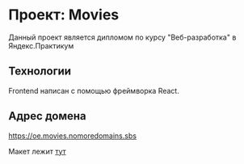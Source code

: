 # Проект: Movies

Данный проект является дипломом по курсу "Веб-разработка" в Яндекс.Практикум

## Технологии
Frontend написан с помощью фреймворка React.

## Адрес домена
https://oe.movies.nomoredomains.sbs

Макет лежит [тут](https://disk.yandex.ru/d/JAKo9voCUKh0UQ)
